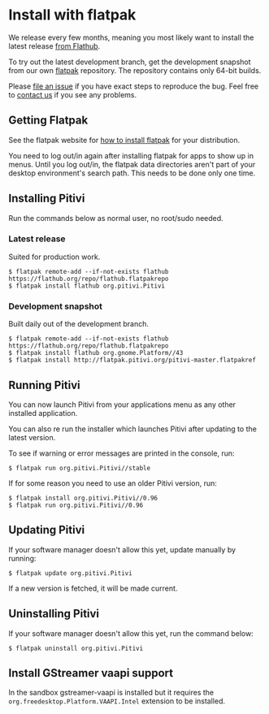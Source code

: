 # Install with flatpak

We release every few months, meaning you most likely want to install the latest
release [from Flathub](https://flathub.org/apps/details/org.pitivi.Pitivi).

To try out the latest development branch, get the development snapshot from our
own [flatpak](http://flatpak.org/) repository. The repository contains only
64-bit builds.

Please [file an issue](Bug_reporting.md) if you have exact steps to reproduce
the bug. Feel free to [contact us](https://www.pitivi.org/contact/) if you see
any problems.

## Getting Flatpak

See the flatpak website for [how to install flatpak](https://flatpak.org/setup/)
for your distribution.

You need to log out/in again after installing flatpak for apps to show
up in menus. Until you log out/in, the flatpak data directories aren't
part of your desktop environment's search path. This needs to be done
only one time.

## Installing Pitivi

Run the commands below as normal user, no root/sudo needed.

### Latest release

Suited for production work.

```
$ flatpak remote-add --if-not-exists flathub https://flathub.org/repo/flathub.flatpakrepo
$ flatpak install flathub org.pitivi.Pitivi
```

### Development snapshot

Built daily out of the development branch.

```
$ flatpak remote-add --if-not-exists flathub https://flathub.org/repo/flathub.flatpakrepo
$ flatpak install flathub org.gnome.Platform//43
$ flatpak install http://flatpak.pitivi.org/pitivi-master.flatpakref
```

## Running Pitivi

You can now launch Pitivi from your applications menu as any other
installed application.

You can also re run the installer which launches Pitivi after updating
to the latest version.

To see if warning or error messages are printed in the console, run:

```
$ flatpak run org.pitivi.Pitivi//stable
```

If for some reason you need to use an older Pitivi version, run:

```
$ flatpak install org.pitivi.Pitivi//0.96
$ flatpak run org.pitivi.Pitivi//0.96
```

## Updating Pitivi

If your software manager doesn't allow this yet, update manually by running:

```
$ flatpak update org.pitivi.Pitivi
```

If a new version is fetched, it will be made current.

## Uninstalling Pitivi

If your software manager doesn't allow this yet, run the command below:

```
$ flatpak uninstall org.pitivi.Pitivi
```

## Install GStreamer vaapi support

In the sandbox gstreamer-vaapi is installed but it requires the
`org.freedesktop.Platform.VAAPI.Intel` extension to be installed.
